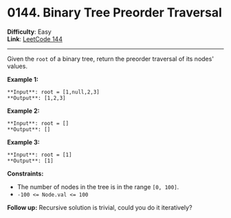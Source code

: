 # 0144. Binary Tree Preorder Traversal

**Difficulty**: Easy  
**Link**: [LeetCode 144](https://leetcode.com/problems/binary-tree-preorder-traversal/)

---

Given the `root` of a binary tree, return the preorder traversal of its nodes' values.

**Example 1:**

    **Input**: root = [1,null,2,3]
    **Output**: [1,2,3]

**Example 2:**

    **Input**: root = []
    **Output**: []

**Example 3:**

    **Input**: root = [1]
    **Output**: [1]

**Constraints:**

* The number of nodes in the tree is in the range `[0, 100]`.
* `-100 <= Node.val <= 100`

**Follow up:** Recursive solution is trivial, could you do it iteratively?
